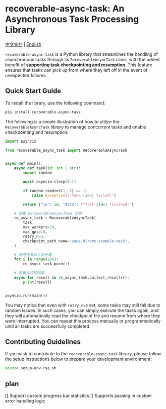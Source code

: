 # recoverable-async-task: An Asynchronous Task Processing Library

[中文文档](README_ZH.md) | [English](README.md)

`recoverable-async-task` is a Python library that streamlines the handling of asynchronous tasks through its `RecoverableAsyncTask` class, with the added benefit of **supporting task checkpointing and resumption**. This feature ensures that tasks can pick up from where they left off in the event of unexpected failures.

## Quick Start Guide

To install the library, use the following command:

```bash
pip install recoverable-async-task
```

The following is a simple illustration of how to utilize the `RecoverableAsyncTask` library to manage concurrent tasks and enable checkpointing and resumption:

```python
import asyncio

from recoverable_async_task import RecoverableAsyncTask


async def main():
    async def task(id: int | str):
        import random

        await asyncio.sleep(0.1)

        if random.randint(1, 2) == 1:
            raise Exception(f"Task {id=} failed!")

        return {"id": id, "data": f"Task {id=} finished!"}

    # 创建 RecoverableAsyncTask 实例
    re_async_task = RecoverableAsyncTask(
        task,
        max_workers=10,
        max_qps=10,
        retry_n=3,
        checkpoint_path_name="save-dir/my-example-task",
    )

    # 推送任务以并发处理
    for i in range(100):
        re_async_task.push(i)

    # 收集并打印结果
    async for result in re_async_task.collect_results():
        print(result)


asyncio.run(main())
```

You may notice that even with `retry_n=3` set, some tasks may still fail due to random issues. In such cases, you can simply execute the tasks again, and they will automatically read the checkpoint file and resume from where they were interrupted. You can repeat this process manually or programmatically until all tasks are successfully completed.

## Contributing Guidelines

If you wish to contribute to the `recoverable-async-task` library, please follow the setup instructions below to prepare your development environment:

```bash
source setup-env-rye.sh
```

## plan

[] Support custom progress bar statistics
[] Supports passing in custom error handling logic

